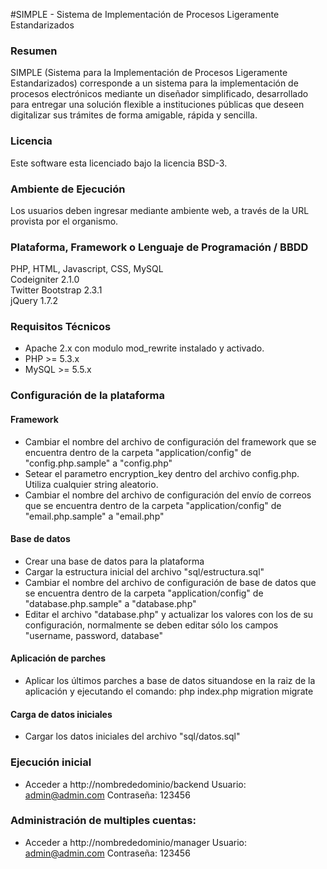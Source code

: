 #SIMPLE - Sistema de Implementación de Procesos Ligeramente Estandarizados


### Resumen
SIMPLE (Sistema para la Implementación de Procesos Ligeramente Estandarizados) corresponde a un sistema para la implementación de procesos electrónicos mediante un diseñador simplificado, desarrollado para entregar una solución flexible a instituciones públicas que deseen digitalizar sus trámites de forma amigable, rápida y sencilla.

### Licencia
Este software esta licenciado bajo la licencia BSD-3.

### Ambiente de Ejecución
Los usuarios deben ingresar mediante ambiente web, a través de la URL provista por el organismo.

### Plataforma, Framework o Lenguaje de Programación / BBDD
PHP, HTML, Javascript, CSS, MySQL  
Codeigniter 2.1.0  
Twitter Bootstrap 2.3.1  
jQuery 1.7.2  

### Requisitos Técnicos
- Apache 2.x con modulo mod_rewrite instalado y activado.
- PHP >= 5.3.x
- MySQL >= 5.5.x

### Configuración de la plataforma
#### Framework
- Cambiar el nombre del archivo de configuración del framework que se encuentra dentro de la carpeta "application/config" de "config.php.sample" a "config.php"
- Setear el parametro encryption_key dentro del archivo config.php. Utiliza cualquier string aleatorio.
- Cambiar el nombre del archivo de configuración del envío de correos que se encuentra dentro de la carpeta "application/config" de "email.php.sample" a "email.php"
#### Base de datos
- Crear una base de datos para la plataforma
- Cargar la estructura inicial del archivo "sql/estructura.sql"
- Cambiar el nombre del archivo de configuración de base de datos que se encuentra dentro de la carpeta "application/config" de "database.php.sample" a "database.php"
- Editar el archivo "database.php" y actualizar los valores con los de su configuración, normalmente se deben editar sólo los campos "username, password, database"
#### Aplicación de parches
- Aplicar los últimos parches a base de datos situandose en la raiz de la aplicación y ejecutando el comando: php index.php migration migrate
#### Carga de datos iniciales
- Cargar los datos iniciales del archivo "sql/datos.sql"

### Ejecución inicial
- Acceder a http://nombrededominio/backend
    Usuario: admin@admin.com
    Contraseña: 123456

### Administración de multiples cuentas:
- Acceder a http://nombrededominio/manager
    Usuario: admin@admin.com
    Contraseña: 123456
